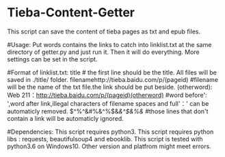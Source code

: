 # Tieba-Content-Getter
This script can save the content of tieba pages as txt and epub files.

#Usage:
Put words contains the links to catch into linklist.txt at the same directory of getter.py and just run it. Then it will do everything. More settings can be set in the script.

#Format of linklist.txt:
title  # the first line should be the title. All files will be saved in ./title/ folder.
filenamehttp://tieba.baidu.com/p/(pageid) #filename will be the name of the txt file.the link should be put beside.
(otherword): Web 211：http://tieba.baidu.com/p/(pageid)(otherword) #word before': ',word after link,illegal characters of filename spaces and full'：' can be automaticly removed.
$^%^&#%&^%$&*&^$&%&*  #those lines that don't contain a link will be automaticly ignored.

#Dependencies:
This script requires python3.
This script requires python libs : requests, beautifulsoup4 and ebooklib.
This script is tested with python3.6 on Windows10. Other version and platfrom might meet errors.
